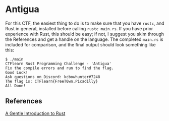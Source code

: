 # Antigua

For this CTF, the easiest thing to do is to make sure that you have `rustc`, and Rust in general, installed before calling `rustc main.rs`. If you have prior experience with Rust, this should be easy; if not, I suggest you skim through the References and get a handle on the language. The completed `main.rs` is included for comparison, and the final output should look something like this:

```
$ ./main
CTFlearn Rust Programming Challenge - 'Antigua'
Fix the compile errors and run to find the flag.
Good Luck!
Ask questions on Discord: kcbowhunter#7248
The flag is: CTFlearn{FreeT0wn.P1cadilly}
All Done!
```

## References

[A Gentle Introduction to Rust](https://stevedonovan.github.io/rust-gentle-intro/readme.html)